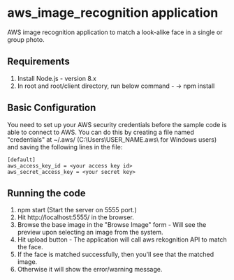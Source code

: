 # aws_image_recognition application
AWS image recognition application to match a look-alike face in a single or group photo.

## Requirements
1. Install Node.js - version 8.x
2. In root and root/client directory, run below command -
   -> npm install

## Basic Configuration
You need to set up your AWS security credentials before the sample code is able
to connect to AWS. You can do this by creating a file named "credentials" at ~/.aws/
(C:\Users\USER_NAME\.aws\ for Windows users) and saving the following lines in the file:

    [default]
    aws_access_key_id = <your access key id>
    aws_secret_access_key = <your secret key>

## Running the code
1. npm start (Start the server on 5555 port.)
2. Hit http://localhost:5555/ in the browser.
3. Browse the base image in the "Browse Image" form - Will see the preview upon selecting an image from the system.
4. Hit upload button - The application will call aws rekognition API to match the face.
5. If the face is matched successfully, then you'll see that the matched image.
6. Otherwise it will show the error/warning message.